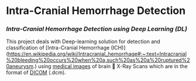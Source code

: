 # **Intra-Cranial Hemorrhage Detection**
### *Intra-Cranial Hemorrhage Detection using Deep Learning (DL)*

This project deals with Deep-learning solution for detection and classification of [Intra-Cranial Hemorrhage (ICH)] (https://en.wikipedia.org/wiki/Intracranial_hemorrhage#:~:text=Intracranial%20bleeding%20occurs%20when%20a,such%20as%20a%20ruptured%20aneurysm.) using [medical images](https://en.wikipedia.org/wiki/Medical_imaging) of brain 🧠 X-Ray Scans which are in the format of [DICOM](https://www.dicomstandard.org/) (.dcm). 
